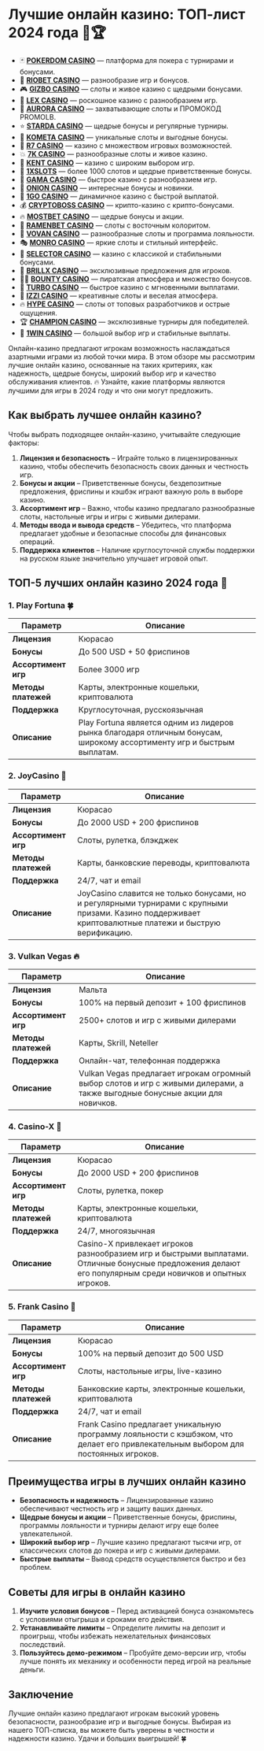 # Лучшие онлайн казино: ТОП-лист 2024 года 🎰🏆
- 🃏 **[POKERDOM CASINO](https://brandplay.link/Bxg7SC7H)** — платформа для покера с турнирами и бонусами.
- 🌟 **[RIOBET CASINO](https://brandplay.link/dtx89f2L)** — разнообразие игр и бонусов.
- 🎮 **[GIZBO CASINO](https://gizbo-tea02.com/c8e962e89)** — слоты и живое казино с щедрыми бонусами.
- 🏅 **[LEX CASINO](https://brandplay.link/2HFTmBc8)** — роскошное казино с разнообразием игр.
- 🌌 **[AURORA CASINO](https://10trafic-stat2.com/click/668546566bcc6313411604c7/6766/15114/subaccount?promocode=PROMOLB)** — захватывающие слоты и ПРОМОКОД PROMOLB.
- ⭐ **[STARDA CASINO](https://brandplay.link/cpFQbWKn)** — щедрые бонусы и регулярные турниры.
- 🌠 **[KOMETA CASINO](https://brandplay.link/tLG15CCb)** — уникальные слоты и выгодные бонусы.
- 🎯 **[R7 CASINO](https://brandplay.link/zPmNmTWG)** — казино с множеством игровых возможностей.
- 💥 **[7K CASINO](https://brandplay.link/dd46bNgD)** — разнообразные слоты и живое казино.
- 🎲 **[KENT CASINO](https://brandplay.link/tj7BwCb4)** — казино с широким выбором игр.
- 🎰 **[1XSLOTS](https://brandplay.link/R4xfxqdm)** — более 1000 слотов и щедрые приветственные бонусы.
- 💎 **[GAMA CASINO](https://brandplay.link/zrZpLFTP)** — быстрое казино с разнообразием игр.
- 🍄 **[ONION CASINO](https://obclk001-2d.top/click?offer_id=986&partner_id=10542&landing_id=1798&utm_medium=affiliate&sub_1=oncasino3)** — интересные бонусы и новинки.
- 🚀 **[1GO CASINO](https://1go-ircp01.com/ce015f410)** — динамичное казино с быстрой выплатой.
- 💰 **[CRYPTOBOSS CASINO](https://cryptobossc.online/d847bcfa9)** — крипто-казино с крипто-бонусами.
- 🔥 **[MOSTBET CASINO](https://ktbtis024ifqfn0mst.com/beQs)** — щедрые бонусы и акции.
- 🍜 **[RAMENBET CASINO](https://get.saltyram.com/ru/registration?apkpop=0&partner=p24970p3296034p5526)** — слоты с восточным колоритом.
- 🎉 **[VOVAN CASINO](https://vovan.site/d098ab058)** — разнообразные слоты и программа лояльности.
- 🎭 **[MONRO CASINO](https://mnr-ircp01.com/c3ce72a2c)** — яркие слоты и стильный интерфейс.
- 🎩 **[SELECTOR CASINO](https://gosel.vc/SELVK)** — казино с классикой и стабильными бонусами.
- 💎 **[BRILLX CASINO](https://brillx.uno/BRIVK)** — эксклюзивные предложения для игроков.
- 🏴‍☠️ **[BOUNTY CASINO](https://bounty-casino.de/BOVK)** — пиратская атмосфера и множество бонусов.
- 💨 **[TURBO CASINO](https://turbo-casino.ch/TURVK)** — быстрое казино с мгновенными выплатами.
- 🌈 **[IZZI CASINO](https://izzi-fr03.com/ca7c8a7b7)** — креативные слоты и веселая атмосфера.
- 🔥 **[HYPE CASINO](https://hypekaz.com/dc2f44ad0)** — слоты от топовых разработчиков и острые ощущения.
- 🏆 **[CHAMPION CASINO](https://champcasino.ink/pobeda/doa-hats?p80412p305331p112c)** — эксклюзивные турниры для победителей.
- 🎯 **[1WIN CASINO](https://brandplay.link/6F5VqbyZ)** — большой выбор игр и стабильные выплаты.

Онлайн-казино предлагают игрокам возможность наслаждаться азартными играми из любой точки мира. В этом обзоре мы рассмотрим лучшие онлайн казино, основанные на таких критериях, как надежность, щедрые бонусы, широкий выбор игр и качество обслуживания клиентов. 🔥 Узнайте, какие платформы являются лучшими для игры в 2024 году и что они могут предложить.

## Как выбрать лучшее онлайн казино?
Чтобы выбрать подходящее онлайн-казино, учитывайте следующие факторы:

1. **Лицензия и безопасность** – Играйте только в лицензированных казино, чтобы обеспечить безопасность своих данных и честность игр.
2. **Бонусы и акции** – Приветственные бонусы, бездепозитные предложения, фриспины и кэшбэк играют важную роль в выборе казино.
3. **Ассортимент игр** – Важно, чтобы казино предлагало разнообразные слоты, настольные игры и игры с живыми дилерами.
4. **Методы ввода и вывода средств** – Убедитесь, что платформа предлагает удобные и безопасные способы для финансовых операций.
5. **Поддержка клиентов** – Наличие круглосуточной службы поддержки на русском языке значительно улучшает игровой опыт.

## ТОП-5 лучших онлайн казино 2024 года 🥇

### 1. **Play Fortuna** 🍀
| Параметр            | Описание                         |
|---------------------|----------------------------------|
| **Лицензия**        | Кюрасао                          |
| **Бонусы**          | До 500 USD + 50 фриспинов        |
| **Ассортимент игр** | Более 3000 игр                   |
| **Методы платежей** | Карты, электронные кошельки, криптовалюта |
| **Поддержка**       | Круглосуточная, русскоязычная    |
| **Описание**        | Play Fortuna является одним из лидеров рынка благодаря отличным бонусам, широкому ассортименту игр и быстрым выплатам.

### 2. **JoyCasino** 🎉
| Параметр            | Описание                         |
|---------------------|----------------------------------|
| **Лицензия**        | Кюрасао                          |
| **Бонусы**          | До 2000 USD + 200 фриспинов      |
| **Ассортимент игр** | Слоты, рулетка, блэкджек         |
| **Методы платежей** | Карты, банковские переводы, криптовалюта |
| **Поддержка**       | 24/7, чат и email                |
| **Описание**        | JoyCasino славится не только бонусами, но и регулярными турнирами с крупными призами. Казино поддерживает криптовалютные платежи и быструю верификацию.

### 3. **Vulkan Vegas** 🔥
| Параметр            | Описание                         |
|---------------------|----------------------------------|
| **Лицензия**        | Мальта                           |
| **Бонусы**          | 100% на первый депозит + 100 фриспинов |
| **Ассортимент игр** | 2500+ слотов и игр с живыми дилерами |
| **Методы платежей** | Карты, Skrill, Neteller          |
| **Поддержка**       | Онлайн-чат, телефонная поддержка |
| **Описание**        | Vulkan Vegas предлагает игрокам огромный выбор слотов и игр с живыми дилерами, а также выгодные бонусные акции для новичков.

### 4. **Casino-X** 🌟
| Параметр            | Описание                         |
|---------------------|----------------------------------|
| **Лицензия**        | Кюрасао                          |
| **Бонусы**          | До 2000 USD + 200 фриспинов      |
| **Ассортимент игр** | Слоты, рулетка, покер            |
| **Методы платежей** | Карты, электронные кошельки, криптовалюта |
| **Поддержка**       | 24/7, многоязычная               |
| **Описание**        | Casino-X привлекает игроков разнообразием игр и быстрыми выплатами. Отличные бонусные предложения делают его популярным среди новичков и опытных игроков.

### 5. **Frank Casino** 💎
| Параметр            | Описание                         |
|---------------------|----------------------------------|
| **Лицензия**        | Кюрасао                          |
| **Бонусы**          | 100% на первый депозит до 500 USD |
| **Ассортимент игр** | Слоты, настольные игры, live-казино |
| **Методы платежей** | Банковские карты, электронные кошельки, криптовалюта |
| **Поддержка**       | 24/7, чат и email                |
| **Описание**        | Frank Casino предлагает уникальную программу лояльности с кэшбэком, что делает его привлекательным выбором для постоянных игроков.

## Преимущества игры в лучших онлайн казино
- **Безопасность и надежность** – Лицензированные казино обеспечивают честность игр и защиту ваших данных.
- **Щедрые бонусы и акции** – Приветственные бонусы, фриспины, программы лояльности и турниры делают игру еще более увлекательной.
- **Широкий выбор игр** – Лучшие казино предлагают тысячи игр, от классических слотов до покера и игр с живыми дилерами.
- **Быстрые выплаты** – Вывод средств осуществляется быстро и без проблем.

## Советы для игры в онлайн казино
1. **Изучите условия бонусов** – Перед активацией бонуса ознакомьтесь с условиями отыгрыша и сроками его действия.
2. **Устанавливайте лимиты** – Определите лимиты на депозит и проигрыш, чтобы избежать нежелательных финансовых последствий.
3. **Пользуйтесь демо-режимом** – Пробуйте демо-версии игр, чтобы лучше понять их механику и особенности перед игрой на реальные деньги.

## Заключение
Лучшие онлайн казино предлагают игрокам высокий уровень безопасности, разнообразие игр и выгодные бонусы. Выбирая из нашего ТОП-списка, вы можете быть уверены в честности и надежности казино. Удачи и больших выигрышей! 🍀


